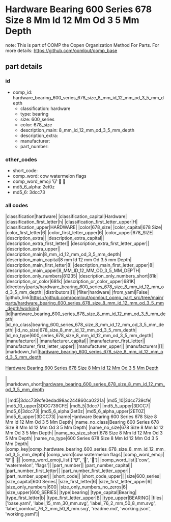 # Hardware Bearing 600 Series 678 Size 8 Mm Id 12 Mm Od 3 5 Mm Depth  

note: This is part of OOMP the Oopen Organization Method For Parts. For more details: https://github.com/oomlout/oomp_base

##  part details





### id
* oomp_id: hardware_bearing_600_series_678_size_8_mm_id_12_mm_od_3_5_mm_depth
  * classification: hardware
  * type: bearing
  * size: 600_series
  * color: 678_size
  * description_main: 8_mm_id_12_mm_od_3_5_mm_depth
  * description_extra: 
  * manufacturer: 
  * part_number: 

### other_codes
* short_code: 
* oomp_word: cow watermelon flags
* oomp_word_emoji :cow: :watermelon: :flags:
* md5_6_alpha: 2et0z
* md5_6: 3dcc73

### all codes 
|classification|hardware|
|classification_capital|Hardware|
|classification_first_letter|h|
|classification_first_letter_upper|H|
|classification_upper|HARDWARE|
|color|678_size|
|color_capital|678 Size|
|color_first_letter|6|
|color_first_letter_upper|6|
|color_upper|678_SIZE|
|description_extra||
|description_extra_capital||
|description_extra_first_letter||
|description_extra_first_letter_upper||
|description_extra_upper||
|description_main|8_mm_id_12_mm_od_3_5_mm_depth|
|description_main_capital|8 mm Id 12 mm Od 3.5 mm Depth|
|description_main_first_letter|8|
|description_main_first_letter_upper|8|
|description_main_upper|8_MM_ID_12_MM_OD_3_5_MM_DEPTH|
|description_only_numbers|81235|
|description_only_numbers_short|81k|
|description_or_color|681k|
|description_or_color_upper|681K|
|directory|parts/hardware_bearing_600_series_678_size_8_mm_id_12_mm_od_3_5_mm_depth|
|distributors|[]|
|filter|hardware|
|from_yaml|False|
|github_link|https://github.com/oomlout/oomlout_oomp_part_src/tree/main/parts/hardware_bearing_600_series_678_size_8_mm_id_12_mm_od_3_5_mm_depth/working|
|id|hardware_bearing_600_series_678_size_8_mm_id_12_mm_od_3_5_mm_depth|
|id_no_class|bearing_600_series_678_size_8_mm_id_12_mm_od_3_5_mm_depth|
|id_no_size|678_size_8_mm_id_12_mm_od_3_5_mm_depth|
|id_no_type|600_series_678_size_8_mm_id_12_mm_od_3_5_mm_depth|
|manufacturer||
|manufacturer_capital||
|manufacturer_first_letter||
|manufacturer_first_letter_upper||
|manufacturer_upper||
|manufacturers|[]|
|markdown_full|[hardware_bearing_600_series_678_size_8_mm_id_12_mm_od_3_5_mm_depth](https://github.com/oomlout/oomlout_oomp_part_src/tree/main/parts/hardware_bearing_600_series_678_size_8_mm_id_12_mm_od_3_5_mm_depth/working)<br>[](https://github.com/oomlout/oomlout_oomp_part_src/tree/main/parts/hardware_bearing_600_series_678_size_8_mm_id_12_mm_od_3_5_mm_depth/working)<br>[Hardware Bearing 600 Series 678 Size 8 Mm Id 12 Mm Od 3 5 Mm Depth](https://github.com/oomlout/oomlout_oomp_part_src/tree/main/parts/hardware_bearing_600_series_678_size_8_mm_id_12_mm_od_3_5_mm_depth/working)<br><br>|
|markdown_short|[hardware_bearing_600_series_678_size_8_mm_id_12_mm_od_3_5_mm_depth](https://github.com/oomlout/oomlout_oomp_part_src/tree/main/parts/hardware_bearing_600_series_678_size_8_mm_id_12_mm_od_3_5_mm_depth/working)<br><br>|
|md5|3dcc739cfe0edad98ac244860ca0221a|
|md5_10|3dcc739cfe|
|md5_10_upper|3DCC739CFE|
|md5_5|3dcc7|
|md5_5_upper|3DCC7|
|md5_6|3dcc73|
|md5_6_alpha|2et0z|
|md5_6_alpha_upper|2ET0Z|
|md5_6_upper|3DCC73|
|name|Hardware Bearing 600 Series 678 Size 8 Mm Id 12 Mm Od 3 5 Mm Depth|
|name_no_class|Bearing 600 Series 678 Size 8 Mm Id 12 Mm Od 3 5 Mm Depth|
|name_no_size|678 Size 8 Mm Id 12 Mm Od 3 5 Mm Depth|
|name_no_size_short|678 Size 8 Mm Id 12 Mm Od 3 5 Mm Depth|
|name_no_type|600 Series 678 Size 8 Mm Id 12 Mm Od 3 5 Mm Depth|
|oomp_key|oomp_hardware_bearing_600_series_678_size_8_mm_id_12_mm_od_3_5_mm_depth|
|oomp_word|cow watermelon flags|
|oomp_word_emoji|:cow: :watermelon: :flags:|
|oomp_word_emoji_list|[':cow:', ':watermelon:', ':flags:']|
|oomp_word_list|['cow', 'watermelon', 'flags']|
|part_number||
|part_number_capital||
|part_number_first_letter||
|part_number_first_letter_upper||
|part_number_upper||
|short_code||
|short_code_upper||
|size|600_series|
|size_capital|600 Series|
|size_first_letter|6|
|size_first_letter_upper|6|
|size_only_numbers|600|
|size_only_numbers_no_zeros|6|
|size_upper|600_SERIES|
|type|bearing|
|type_capital|Bearing|
|type_first_letter|b|
|type_first_letter_upper|B|
|type_upper|BEARING|
|files|['base.yaml', 'label_15_mm_30_mm.svg', 'label_76_2_mm_50_8_mm.svg', 'label_oomlout_76_2_mm_50_8_mm.svg', 'readme.md', 'working.json', 'working.yaml']|
